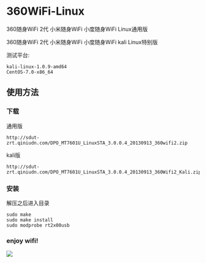360WiFi-Linux
===================

360随身WiFi 2代 小米随身WiFi 小度随身WiFi Linux通用版

360随身WiFi 2代 小米随身WiFi 小度随身WiFi kali Linux特别版


测试平台:
 
```
kali-linux-1.0.9-amd64   		 
CentOS-7.0-x86_64
```

## 使用方法

### 下载

通用版

```
http://sdut-zrt.qiniudn.com/DPO_MT7601U_LinuxSTA_3.0.0.4_20130913_360wifi2.zip
```
kali版

```
http://sdut-zrt.qiniudn.com/DPO_MT7601U_LinuxSTA_3.0.0.4_20130913_360Wifi2_Kali.zip
```

### 安装

解压之后进入目录

```
sudo make
sudo make install
sudo modprobe rt2x00usb
```
### enjoy wifi!

![](http://sdut-zrt.qiniudn.com/E62870D7-3FB5-4065-8FAC-E926A11070F8.png)

